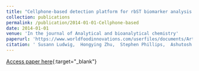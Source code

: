 ```yaml
---
title: "Cellphone-based detection platform for rbST biomarker analysis in milk extracts using a microsphere fluorescence immunoassay"
collection: publications
permalink: /publication/2014-01-01-Cellphone-based
date: 2014-01-01
venue: 'In the journal of Analytical and bioanalytical chemistry'
paperurl: 'https://www.worldfoodinnovations.com/userfiles/documents/Article%20on%20Hormone%20Detection.pdf'
citation: ' Susann Ludwig,  Hongying Zhu,  Stephen Phillips,  Ashutosh Shiledar,  Steve Feng,  Derek Tseng,  Leendert Ginkel,  Michel Nielen,  Aydogan Ozcan, &quot;Cellphone-based detection platform for rbST biomarker analysis in milk extracts using a microsphere fluorescence immunoassay.&quot; In the journal of Analytical and bioanalytical chemistry, 2014.'
---
```

[Access paper here](https://www.worldfoodinnovations.com/userfiles/documents/Article%20on%20Hormone%20Detection.pdf){:target="_blank"}
